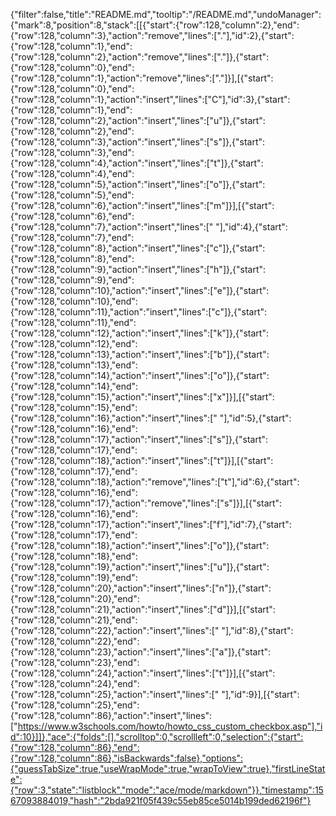{"filter":false,"title":"README.md","tooltip":"/README.md","undoManager":{"mark":8,"position":8,"stack":[[{"start":{"row":128,"column":2},"end":{"row":128,"column":3},"action":"remove","lines":["."],"id":2},{"start":{"row":128,"column":1},"end":{"row":128,"column":2},"action":"remove","lines":["."]},{"start":{"row":128,"column":0},"end":{"row":128,"column":1},"action":"remove","lines":["."]}],[{"start":{"row":128,"column":0},"end":{"row":128,"column":1},"action":"insert","lines":["C"],"id":3},{"start":{"row":128,"column":1},"end":{"row":128,"column":2},"action":"insert","lines":["u"]},{"start":{"row":128,"column":2},"end":{"row":128,"column":3},"action":"insert","lines":["s"]},{"start":{"row":128,"column":3},"end":{"row":128,"column":4},"action":"insert","lines":["t"]},{"start":{"row":128,"column":4},"end":{"row":128,"column":5},"action":"insert","lines":["o"]},{"start":{"row":128,"column":5},"end":{"row":128,"column":6},"action":"insert","lines":["m"]}],[{"start":{"row":128,"column":6},"end":{"row":128,"column":7},"action":"insert","lines":[" "],"id":4},{"start":{"row":128,"column":7},"end":{"row":128,"column":8},"action":"insert","lines":["c"]},{"start":{"row":128,"column":8},"end":{"row":128,"column":9},"action":"insert","lines":["h"]},{"start":{"row":128,"column":9},"end":{"row":128,"column":10},"action":"insert","lines":["e"]},{"start":{"row":128,"column":10},"end":{"row":128,"column":11},"action":"insert","lines":["c"]},{"start":{"row":128,"column":11},"end":{"row":128,"column":12},"action":"insert","lines":["k"]},{"start":{"row":128,"column":12},"end":{"row":128,"column":13},"action":"insert","lines":["b"]},{"start":{"row":128,"column":13},"end":{"row":128,"column":14},"action":"insert","lines":["o"]},{"start":{"row":128,"column":14},"end":{"row":128,"column":15},"action":"insert","lines":["x"]}],[{"start":{"row":128,"column":15},"end":{"row":128,"column":16},"action":"insert","lines":[" "],"id":5},{"start":{"row":128,"column":16},"end":{"row":128,"column":17},"action":"insert","lines":["s"]},{"start":{"row":128,"column":17},"end":{"row":128,"column":18},"action":"insert","lines":["t"]}],[{"start":{"row":128,"column":17},"end":{"row":128,"column":18},"action":"remove","lines":["t"],"id":6},{"start":{"row":128,"column":16},"end":{"row":128,"column":17},"action":"remove","lines":["s"]}],[{"start":{"row":128,"column":16},"end":{"row":128,"column":17},"action":"insert","lines":["f"],"id":7},{"start":{"row":128,"column":17},"end":{"row":128,"column":18},"action":"insert","lines":["o"]},{"start":{"row":128,"column":18},"end":{"row":128,"column":19},"action":"insert","lines":["u"]},{"start":{"row":128,"column":19},"end":{"row":128,"column":20},"action":"insert","lines":["n"]},{"start":{"row":128,"column":20},"end":{"row":128,"column":21},"action":"insert","lines":["d"]}],[{"start":{"row":128,"column":21},"end":{"row":128,"column":22},"action":"insert","lines":[" "],"id":8},{"start":{"row":128,"column":22},"end":{"row":128,"column":23},"action":"insert","lines":["a"]},{"start":{"row":128,"column":23},"end":{"row":128,"column":24},"action":"insert","lines":["t"]}],[{"start":{"row":128,"column":24},"end":{"row":128,"column":25},"action":"insert","lines":[" "],"id":9}],[{"start":{"row":128,"column":25},"end":{"row":128,"column":86},"action":"insert","lines":["https://www.w3schools.com/howto/howto_css_custom_checkbox.asp"],"id":10}]]},"ace":{"folds":[],"scrolltop":0,"scrollleft":0,"selection":{"start":{"row":128,"column":86},"end":{"row":128,"column":86},"isBackwards":false},"options":{"guessTabSize":true,"useWrapMode":true,"wrapToView":true},"firstLineState":{"row":3,"state":"listblock","mode":"ace/mode/markdown"}},"timestamp":1567093884019,"hash":"2bda921f05f439c55eb85ce5014b199ded62196f"}